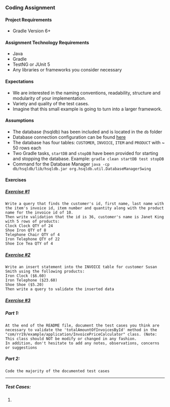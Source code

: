 ### Coding Assignment

#### Project Requirements
* Gradle Version 6+

#### Assignment Technology Requirements
* Java
* Gradle
* TestNG or JUnit 5
* Any libraries or frameworks you consider necessary

#### Expectations
* We are interested in the naming conventions, readability, structure and modularity of your implementation. 
* Variety and quality of the test cases.
* Imagine that this small example is going to turn into a larger framework.

#### Assumptions
* The database (hsqldb) has been included and is located in the `db` folder
* Database connection configuration can be found [here](settings.gradle)
* The database has four tables: `CUSTOMER`, `INVOICE`, `ITEM` and `PRODUCT` with ~ 50 rows each
* Two Gradle tasks, `startDB` and `stopDB` have been provided for starting and stopping the database. Example: `gradle clean startDB test stopDB`
* Command for the Database Manager `java -cp db/hsqldb/lib/hsqldb.jar org.hsqldb.util.DatabaseManagerSwing`

#### Exercises
##### <u>Exercise #1</u> <br>
`Write a query that finds the customer's id, first name, last name with the item's invoice id, item number and quantity along with the product name for the invoice id of 10.` <br>
`Then write validation that the id is 36, customer's name is Janet King with 5 rows of products:` <br>
`Clock Clock QTY of 24 `<br>
`Shoe Iron QTY of 8 `<br>
`Telephone Chair QTY of 4` <br>
`Iron Telephone QTY of 22` <br>
`Shoe Ice Tea QTY of 4` <br>

##### <u>Exercise #2</u> <br>
`Write an insert statement into the INVOICE table for customer Susan Smith using the following products:`<br>
`Iron Clock ($6.60)` <br>
`Iron Telephone ($23.60)` <br> 
`Shoe Shoe ($5.20) ` <br>
`Then write a query to validate the inserted data`

##### <u>Exercise #3</u>

##### Part 1: 

`At the end of the README file, document the test cases you think are necessary to validate the 'totalAmountOfInvoicesById' method in the "com/rr19/example/application/InvoicePriceCalculator" class. (Note: This class should NOT be modify or changed in any fashion.`   <br>
`In addition, don't hesitate to add any notes, observations, concerns or suggestions`

##### Part 2: 

`Code the majority of the documented test cases` 


<hr>

##### Test Cases:

1.
